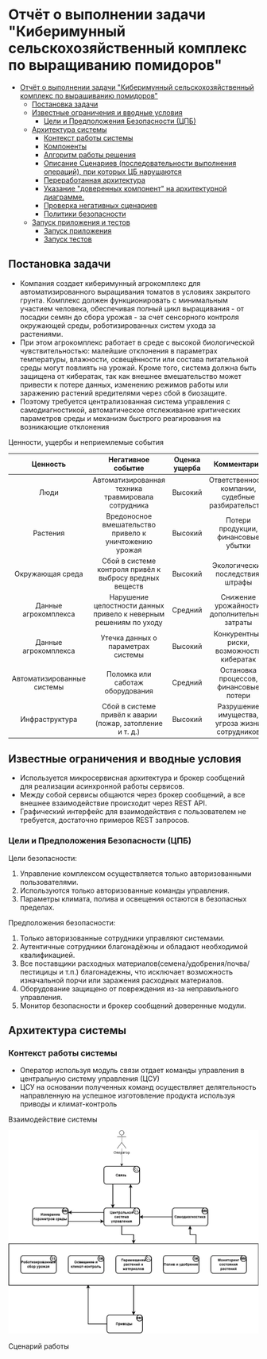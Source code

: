 # Отчёт о выполнении задачи "Киберимунный сельскохозяйственный комплекс по выращиванию помидоров"
- [Отчёт о выполнении задачи "Киберимунный сельскохозяйственный комплекс по выращиванию помидоров"](#отчёт-о-выполнении-задачи-name)
  - [Постановка задачи](#постановка-задачи)
  - [Известные ограничения и вводные условия](#известные-ограничения-и-вводные-условия)
    - [Цели и Предположения Безопасности (ЦПБ)](#цели-и-предположения-безопасности-цпб)
  - [Архитектура системы](#архитектура-системы)
    - [Контекст работы системы](#контекст-работы-системы)
    - [Компоненты](#компоненты)
    - [Алгоритм работы решения](#алгоритм-работы-решения)
    - [Описание Сценариев (последовательности выполнения операций), при которых ЦБ нарушаются](#описание-сценариев-последовательности-выполнения-операций-при-которых-цб-нарушаются)
    - [Переработанная архитектура](#переработанная-архитектура)
    - [Указание "доверенных компонент" на архитектурной диаграмме.](#указание-доверенных-компонент-на-архитектурной-диаграмме)
    - [Проверка негативных сценариев](#проверка-негативных-сценариев)
    - [Политики безопасности](#политики-безопасности)
  - [Запуск приложения и тестов](#запуск-приложения-и-тестов)
    - [Запуск приложения](#запуск-приложения)
    - [Запуск тестов](#запуск-тестов)


## Постановка задачи
- Компания создает киберимунный агрокомплекс для автоматизированного выращивания томатов в условиях закрытого грунта. Комплекс должен функционировать с минимальным участием человека, обеспечивая полный цикл выращивания - от посадки семян до сбора урожая - за счет сенсорного контроля окружающей среды, роботизированных систем ухода за растениями. 
- При этом агрокомплекс работает в среде с высокой биологической чувствительностью: малейшие отклонения в параметрах температуры, влажности, освещённости или состава питательной среды могут повлиять на урожай. Кроме того, система должна быть защищена от кибератак, так как внешнее вмешательство может привести к потере данных, изменению режимов работы или заражению растений вредителями через сбой в биозащите. 
- Поэтому требуется централизованная система управления с самодиагностикой, автоматическое отслеживание критических параметров среды и механизм быстрого реагирования на возникающие отклонения

Ценности, ущербы и неприемлемые события

|Ценность|Негативное событие|Оценка ущерба|Комментарий|  
|:-:|:-:|:-:|:-:|
|Люди|Автоматизированная техника травмировала сотрудника|Высокий|Ответственность компании, судебные разбирательства|
|Растения|Вредоносное вмешательство привело к уничтожению урожая|Высокий|Потери продукции, финансовые убытки|  
|Окружающая среда|Сбой в системе контроля привёл к выбросу вредных веществ|Высокий|Экологические последствия, штрафы|  
|Данные агрокомплекса|Нарушение целостности данных привело к неверным решениям по уходу|Средний|Снижение урожайности, дополнительные затраты|  
|Данные агрокомплекса|Утечка данных о параметрах системы|Высокий|Конкурентные риски, возможность кибератак|
|Автоматизированные системы|Поломка или саботаж оборудования|Средний|Остановка процессов, финансовые потери|  
|Инфраструктура|Сбой в системе привёл к аварии (пожар, затопление и т. д.)|Высокий|Разрушение имущества, угроза жизни сотрудников|

## Известные ограничения и вводные условия
- Используется микросервисная архитектура и брокер сообщений для реализации асинхронной работы сервисов.
- Между собой сервисы общаются через брокер сообщений, а все внешнее взаимодействие происходит через REST API.
- Графический интерфейс для взаимодействия с пользователем не требуется, достаточно примеров REST запросов.

### Цели и Предположения Безопасности (ЦПБ)
Цели безопасности:

1. Управление комплексом осуществляется только авторизованными пользователями.
2. Используются только авторизованные команды управления.
3. Параметры климата, полива и освещения остаются в безопасных пределах.

Предположения безопасности:
1. Только авторизованные сотрудники управляют системами.
2. Аутентичные сотрудники благонадёжны и обладают необходимой квалификацией.
3. Все поставщики расходных материалов(семена/удобрения/почва/пестицицы и т.п.) благонадежны, что исключает возможность изначальной порчи или заражения расходных материалов.
4. Оборудование защищено от повреждения из-за неправильного управления.
5. Монитор безопасности и брокер сообщений доверенные модули.
## Архитектура системы
### Контекст работы системы
- Оператор используя модуль связи отдает команды управления в центральную систему управления (ЦСУ)
- ЦСУ на основании полученных команд осуществляет делятельность направленную на успешное изготовление продукта используя приводы и климат-контроль

Взаимодействие системы

![Контекст](img/main-scheme.webp)

Сценарий работы
